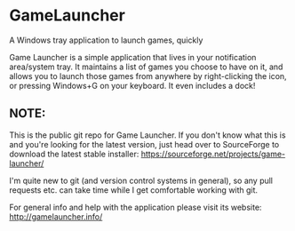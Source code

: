 GameLauncher
============
A Windows tray application to launch games, quickly

Game Launcher is a simple application that lives in your notification area/system tray. 
It maintains a list of games you choose to have on it, and allows you to launch those games
from anywhere by right-clicking the icon, or pressing Windows+G on your keyboard. 
It even includes a dock!

NOTE:
-----
This is the public git repo for Game Launcher. If you don't know what this is and you're
looking for the latest version, just head over to SourceForge to download the latest stable
installer: https://sourceforge.net/projects/game-launcher/

I'm quite new to git (and version control systems in general), so any pull requests etc. can
take time while I get comfortable working with git.

For general info and help with the application please visit its website:
http://gamelauncher.info/
